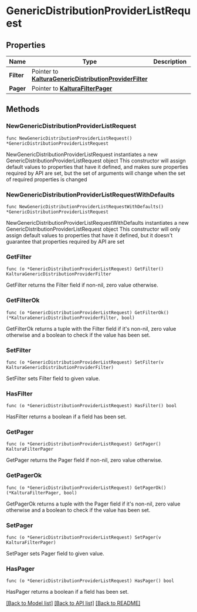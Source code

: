 # GenericDistributionProviderListRequest

## Properties

Name | Type | Description | Notes
------------ | ------------- | ------------- | -------------
**Filter** | Pointer to [**KalturaGenericDistributionProviderFilter**](KalturaGenericDistributionProviderFilter.md) |  | [optional] 
**Pager** | Pointer to [**KalturaFilterPager**](KalturaFilterPager.md) |  | [optional] 

## Methods

### NewGenericDistributionProviderListRequest

`func NewGenericDistributionProviderListRequest() *GenericDistributionProviderListRequest`

NewGenericDistributionProviderListRequest instantiates a new GenericDistributionProviderListRequest object
This constructor will assign default values to properties that have it defined,
and makes sure properties required by API are set, but the set of arguments
will change when the set of required properties is changed

### NewGenericDistributionProviderListRequestWithDefaults

`func NewGenericDistributionProviderListRequestWithDefaults() *GenericDistributionProviderListRequest`

NewGenericDistributionProviderListRequestWithDefaults instantiates a new GenericDistributionProviderListRequest object
This constructor will only assign default values to properties that have it defined,
but it doesn't guarantee that properties required by API are set

### GetFilter

`func (o *GenericDistributionProviderListRequest) GetFilter() KalturaGenericDistributionProviderFilter`

GetFilter returns the Filter field if non-nil, zero value otherwise.

### GetFilterOk

`func (o *GenericDistributionProviderListRequest) GetFilterOk() (*KalturaGenericDistributionProviderFilter, bool)`

GetFilterOk returns a tuple with the Filter field if it's non-nil, zero value otherwise
and a boolean to check if the value has been set.

### SetFilter

`func (o *GenericDistributionProviderListRequest) SetFilter(v KalturaGenericDistributionProviderFilter)`

SetFilter sets Filter field to given value.

### HasFilter

`func (o *GenericDistributionProviderListRequest) HasFilter() bool`

HasFilter returns a boolean if a field has been set.

### GetPager

`func (o *GenericDistributionProviderListRequest) GetPager() KalturaFilterPager`

GetPager returns the Pager field if non-nil, zero value otherwise.

### GetPagerOk

`func (o *GenericDistributionProviderListRequest) GetPagerOk() (*KalturaFilterPager, bool)`

GetPagerOk returns a tuple with the Pager field if it's non-nil, zero value otherwise
and a boolean to check if the value has been set.

### SetPager

`func (o *GenericDistributionProviderListRequest) SetPager(v KalturaFilterPager)`

SetPager sets Pager field to given value.

### HasPager

`func (o *GenericDistributionProviderListRequest) HasPager() bool`

HasPager returns a boolean if a field has been set.


[[Back to Model list]](../README.md#documentation-for-models) [[Back to API list]](../README.md#documentation-for-api-endpoints) [[Back to README]](../README.md)


